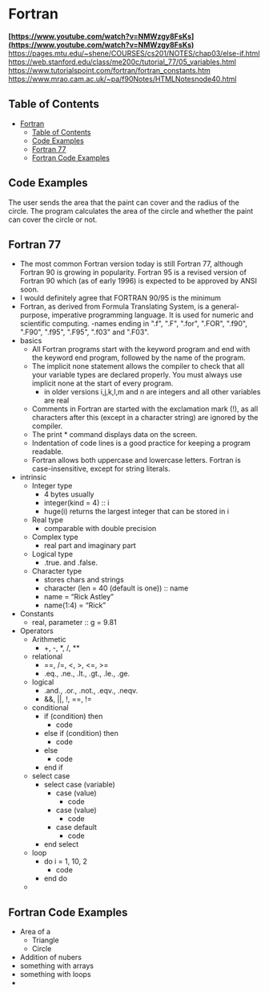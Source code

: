# Fortran

**[https://www.youtube.com/watch?v=NMWzgy8FsKs](https://www.youtube.com/watch?v=NMWzgy8FsKs)**
https://pages.mtu.edu/~shene/COURSES/cs201/NOTES/chap03/else-if.html
https://web.stanford.edu/class/me200c/tutorial_77/05_variables.html
https://www.tutorialspoint.com/fortran/fortran_constants.htm
https://www.mrao.cam.ac.uk/~pa/f90Notes/HTMLNotesnode40.html

## Table of Contents

- [Fortran](#fortran)
  - [Table of Contents](#table-of-contents)
  - [Code Examples](#code-examples)
  - [Fortran 77](#fortran-77)
  - [Fortran Code Examples](#fortran-code-examples)


## Code Examples
The user sends the area that the paint can cover and the radius of the circle. The program calculates the area of the circle and whether the paint can cover the circle or not.

## Fortran 77

- The most common Fortran version today is still Fortran 77, although Fortran 90 is growing in popularity. Fortran 95 is a revised version of Fortran 90 which (as of early 1996) is expected to be approved by ANSI soon.
- I would definitely agree that FORTRAN 90/95 is the minimum
- Fortran, as derived from Formula Translating System, is a general-purpose, imperative programming language. It is used for numeric and scientific computing.
-names ending in ".f", ".F", ".for", ".FOR", ".f90", ".F90", ".f95", ".F95", ".f03" and ".F03".
- basics
  - All Fortran programs start with the keyword program and end with the keyword end program, followed by the name of the program.
  - The implicit none statement allows the compiler to check that all your variable types are declared properly. You must always use implicit none at the start of every program.
    - in older versions i,j,k,l,m and n are integers and all other variables are real
  - Comments in Fortran are started with the exclamation mark (!), as all characters after this (except in a character string) are ignored by the compiler.
  - The print * command displays data on the screen.
  - Indentation of code lines is a good practice for keeping a program readable.
  - Fortran allows both uppercase and lowercase letters. Fortran is case-insensitive, except for string literals.
- intrinsic
  - Integer type
    - 4 bytes usually
    - integer(kind = 4) :: i
    - huge(i) returns the largest integer that can be stored in i
  - Real type
    - comparable with double precision
  - Complex type
    - real part and imaginary part
  - Logical type
    - .true. and .false.
  - Character type
    - stores chars and strings
    - character (len = 40 (default is one)) :: name  
    - name = “Rick Astley”
    - name(1:4) = “Rick”
- Constants
  - real, parameter :: g = 9.81
- Operators
  - Arithmetic
    - +, -, *, /, **
  - relational
    - ==, /=, <, >, <=, >=
    - .eq., .ne., .lt., .gt., .le., .ge.
  - logical
    - .and., .or., .not., .eqv., .neqv.
    - &&, ||, !, ==, !=
  - conditional
    - if (condition) then
      - code
    - else if (condition) then
      - code
    - else
      - code
    - end if
  - select case
    - select case (variable)
      - case (value)
        - code
      - case (value)
        - code
      - case default
        - code
    - end select
  - loop
    - do i = 1, 10, 2
      - code
    - end do
  - 

## Fortran Code Examples

- Area of a
  - Triangle
  - Circle
- Addition of nubers
- something with arrays
- something with loops
- 